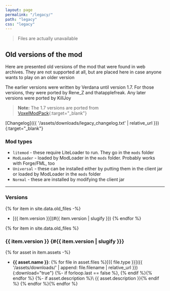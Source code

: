```yaml
---
layout: page
permalink: "/legacy/"
path: "legacy"
css: "legacy"
---
```

> Files are actually unavailable
## Old versions of the mod
Here are presented old versions of the mod that were found in web archives. They are not supported at all, but are placed here in case anyone wants to play on an older version

The earlier versions were written by Verdana until version 1.7. For those versions, they were ported by Rene_Z and thatapplefreak. Any later versions were ported by KillJoy

> **Note:** The 1.7 versions are ported from [VoxelModPack](http://voxelmodpack.com/modpacks.html){:target="_blank"}

[Changelog]({{ '/assets/downloads/legacy_changelog.txt' | relative_url }}){:target="_blank"}

### Mod types
- `litemod` - these require LiteLoader to run. They go in the `mods` folder
- `ModLoader` - loaded by ModLoader in the `mods` folder. Probably works with Forge/FML, too
- `Universal` - these can be installed either by putting them in the client jar or loaded by ModLoader in the `mods` folder
- `Normal` - these are installed by modifying the client jar

---

### Versions
{% for item in site.data.old_files -%}
- [{{ item.version }}](#{{ item.version | slugify }})
{% endfor %}

{% for item in site.data.old_files %}
### {{ item.version }} {#{{ item.version | slugify }}}
{% for asset in item.assets -%}
- **{{ asset.name }}**: {% for file in asset.files %}[{{ file.type }}]({{ '/assets/downloads/' | append: file.filename | relative_url }}){:download="true"}
{%- if forloop.last == false %}, {% endif %}{% endfor %}
{%- if asset.description %}\\
{{ asset.description }}{% endif %}
{% endfor %}{% endfor %}